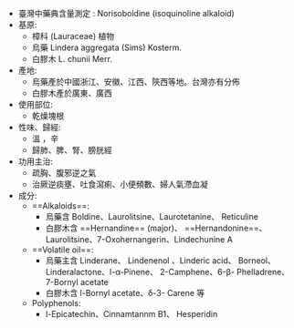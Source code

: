 - 臺灣中藥典含量測定 : Norisoboldine (isoquinoline alkaloid)
- 基原:
	- 樟科 (Lauraceae) 植物 
	- 烏藥 Lindera aggregata (Sims) Kosterm. 
	- 白膠木 L. chunii Merr. 
- 產地:
	- 烏藥產於中國浙江、安徽、江西、陝西等地。台灣亦有分佈 
	- 白膠木產於廣東、廣西 
- 使用部位:
	- 乾燥塊根 
- 性味、歸經:
	- 溫 ，辛
	- 歸肺、脾、腎、膀胱經
- 功用主治: 
	- 疏胸、腹邪逆之氣
	- 治厥逆痰壅、吐食瀉痢、小便頻數、婦人氣滯血凝
- 成分:
	- ==Alkaloids==:
		- 烏藥含 Boldine、Laurolitsine、Laurotetanine、 Reticuline
		- 白膠木含 ==Hernandine== (major)、 ==Hernandonine==、 Laurolitsine、7-Oxohernangerin、Lindechunine A 
	- ==Volatile oil==: 
		- 烏藥主含 Linderane、 Lindenenol 、Linderic acid、 Borneol、Linderalactone、l-α-Pinene、 2-Camphene、6-β- Phelladrene、7-Bornyl acetate
		- 白膠木含 l-Bornyl acetate、δ-3- Carene 等 
	- Polyphenols: 
		- l-Epicatechin、Cinnamtannm B1、 Hesperidin